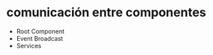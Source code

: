 <h1>comunicación entre componentes</h1>

<ul>
    <li>Root Component</li>
    <li>Event Broadcast</li>
    <li>Services</li>
</ul>